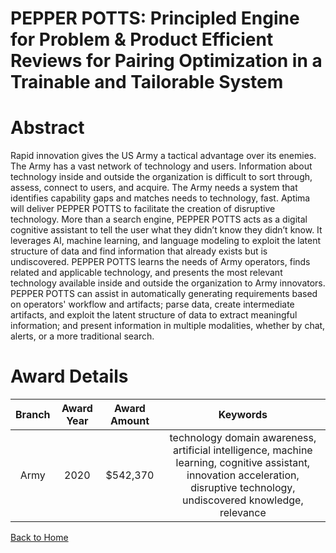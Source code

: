 
PEPPER POTTS: Principled Engine for Problem &amp; Product Efficient Reviews for Pairing Optimization in a Trainable and Tailorable System
=========================================================================================================================================

# Abstract


Rapid innovation gives the US Army a tactical advantage over its enemies. The Army has a vast network of technology and users. Information about technology inside and outside the organization is difficult to sort through, assess, connect to users, and acquire. The Army needs a system that identifies capability gaps and matches needs to technology, fast. Aptima will deliver PEPPER POTTS to facilitate the creation of disruptive technology. More than a search engine, PEPPER POTTS acts as a digital cognitive assistant to tell the user what they didn’t know they didn’t know. It leverages AI, machine learning, and language modeling to exploit the latent structure of data and find information that already exists but is undiscovered. PEPPER POTTS learns the needs of Army operators, finds related and applicable technology, and presents the most relevant technology available inside and outside the organization to Army innovators. PEPPER POTTS can assist in automatically generating requirements based on operators' workflow and artifacts; parse data, create intermediate artifacts, and exploit the latent structure of data to extract meaningful information; and present information in multiple modalities, whether by chat, alerts, or a more traditional search.  

# Award Details

|Branch|Award Year|Award Amount|Keywords|
| :---: | :---: | :---: | :---: |
|Army|2020|$542,370|technology domain awareness, artificial intelligence, machine learning, cognitive assistant, innovation acceleration, disruptive technology, undiscovered knowledge, relevance|
  
  


[Back to Home](https://github.com/chrischow/dod_sbir_awards/CC/#1064)